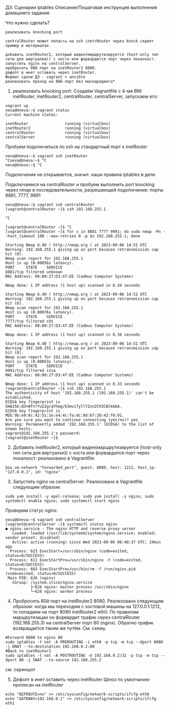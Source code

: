 ДЗ: Сценарии iptables
Описание/Пошаговая инструкция выполнения домашнего задания:

Что нужно сделать?

    реализовать knocking port

    centralRouter может попасть на ssh inetrRouter через knock скрипт
    пример в материалах.

    добавить inetRouter2, который виден(маршрутизируется (host-only тип сети для виртуалки)) с хоста или форвардится порт через локалхост.
    запустить nginx на centralServer.
    пробросить 80й порт на inetRouter2 8080.
    дефолт в инет оставить через inetRouter.
    Формат сдачи ДЗ - vagrant + ansible
    реализовать проход на 80й порт без маскарадинга*


1. реализовать knocking port:  Создаём Vagrantfile с 4-мя ВМ: inetRouter, inetRouter2, centralRouter, centralServer, запускаем его:

```
vagrant up
neva@Uneva:~$ vagrant status
Current machine states:

inetRouter                running (virtualbox)
inetRouter2               running (virtualbox)
centralRouter             running (virtualbox)
centralServer             running (virtualbox)
```

Пробуем подключиться по ssh на стандартный порт к inetRouter

```
neva@Uneva:~$ vagrant ssh inetRouter
^Cneva@Uneva:~$ ^C
neva@Uneva:~$ ^C
```
Подключение не открывается, значит. наши правила iptables в деле


Подключаемся на centralRouter и пробуем выполнить port knocking через nmap в последовательности, разрешающей подключение: порты 8881, 7777, 9991


```	
neva@Uneva:~$ vagrant ssh centralRouter
[vagrant@centralRouter ~]$ ssh 192.168.255.1

^C

[vagrant@centralRouter ~]$ ^C
[vagrant@centralRouter ~]$ for x in 8881 7777 9991; do sudo nmap -Pn --host_timeout 100 --max-retries 0 -p $x 192.168.255.1; done

Starting Nmap 6.40 ( http://nmap.org ) at 2023-09-06 14:51 UTC
Warning: 192.168.255.1 giving up on port because retransmission cap hit (0).
Nmap scan report for 192.168.255.1
Host is up (0.00056s latency).
PORT     STATE    SERVICE
8881/tcp filtered unknown
MAC Address: 08:00:27:D3:47:EE (Cadmus Computer Systems)

Nmap done: 1 IP address (1 host up) scanned in 0.34 seconds

Starting Nmap 6.40 ( http://nmap.org ) at 2023-09-06 14:51 UTC
Warning: 192.168.255.1 giving up on port because retransmission cap hit (0).
Nmap scan report for 192.168.255.1
Host is up (0.00076s latency).
PORT     STATE    SERVICE
7777/tcp filtered cbt
MAC Address: 08:00:27:D3:47:EE (Cadmus Computer Systems)

Nmap done: 1 IP address (1 host up) scanned in 0.36 seconds

Starting Nmap 6.40 ( http://nmap.org ) at 2023-09-06 14:51 UTC
Warning: 192.168.255.1 giving up on port because retransmission cap hit (0).
Nmap scan report for 192.168.255.1
Host is up (0.00053s latency).
PORT     STATE    SERVICE
9991/tcp filtered issa
MAC Address: 08:00:27:D3:47:EE (Cadmus Computer Systems)

Nmap done: 1 IP address (1 host up) scanned in 0.33 seconds
[vagrant@centralRouter ~]$ ssh 192.168.255.1
The authenticity of host '192.168.255.1 (192.168.255.1)' can't be established.
ECDSA key fingerprint is SHA256:QU+WTtrYu22grqYhmg/63mvi7yllYZzn2Ch5CBlk6bA.
ECDSA key fingerprint is MD5:9b:e9:0c:42:51:1e:e4:4c:fa:dc:8d:b7:20:42:f6:91.
Are you sure you want to continue connecting (yes/no)? yes
Warning: Permanently added '192.168.255.1' (ECDSA) to the list of known hosts.
vagrant@192.168.255.1's password:
[vagrant@inetRouter ~]$
```


2. Добавить inetRouter2, который виден(маршрутизируется (host-only тип сети для виртуалки)) с хоста или форвардится порт через локалхост: реализовано в Vagrantfile:

```
box.vm.network "forwarded_port", guest: 8080, host: 1212, host_ip: "127.0.0.1", id: "nginx"
```

3. Запустить nginx на centralServer. Реализовано в Vagrantfile следующим образом:

```
sudo yum install -y epel-release; sudo yum install -y nginx; sudo systemctl enable nginx; sudo systemctl start nginx
```

Проверим статус nginx:

```
neva@Uneva:~$ vagrant ssh centralServer
[vagrant@centralServer ~]$ systemctl status nginx
● nginx.service - The nginx HTTP and reverse proxy server
   Loaded: loaded (/usr/lib/systemd/system/nginx.service; enabled; vendor preset: disabled)
   Active: active (running) since Wed 2023-09-06 06:48:37 UTC; 24min ago
  Process: 623 ExecStart=/usr/sbin/nginx (code=exited, status=0/SUCCESS)
  Process: 611 ExecStartPre=/usr/sbin/nginx -t (code=exited, status=0/SUCCESS)
  Process: 603 ExecStartPre=/usr/bin/rm -f /run/nginx.pid (code=exited, status=0/SUCCESS)
 Main PID: 626 (nginx)
   CGroup: /system.slice/nginx.service
           ├─626 nginx: master process /usr/sbin/nginx
           └─628 nginx: worker process
```
 
4. Пробросить 80й порт на inetRouter2 8080. Реализовано следующим образом:
 когда мы переходим с хостовой машины на  127.0.0.1:1212, то попадаем на порт 8080 inetRouter2 eth0. По правилам маршрутизации он форвардит трафик серез centralRouter (192.168.255.3) на centralServer порт 80 (nginx). Обратно трафик возвращается таким же путём. См. схему.

```
#Forward 8080 to nginx 80
sudo iptables -t nat -A PREROUTING -i eth0 -p tcp -m tcp --dport 8080 -j DNAT --to-destination 192.168.0.2:80
#Back to inetRouter2
sudo iptables -t nat -A POSTROUTING -d 192.168.0.2/32 -p tcp -m tcp --dport 80 -j SNAT --to-source 192.168.255.2
```
см. скриншот

5. Дефолт в инет оставить через inetRouter
Шлюз по умолчанию прописан на inetRouter

```
echo "DEFROUTE=no" >> /etc/sysconfig/network-scripts/ifcfg-eth0 
echo "GATEWAY=192.168.0.1" >> /etc/sysconfig/network-scripts/ifcfg-eth1
```
